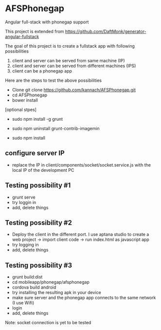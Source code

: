 # AFSPhonegap
Angular full-stack with phonegap support

This project is extended from https://github.com/DaftMonk/generator-angular-fullstack

The goal of this project is to create a fullstack app with following possibilities
1. client and server can be served from same machine (IP)
2. client and server can be served from different machines (IPS)
3. client can be a phonegap app

Here are the steps to test the above possibilities

- Clone git clone https://github.com/kannach/AFSPhonegap.git
- cd AFSPhonegap
- bower install

[optional stpes]
   - sudo npm install -g grunt
   - sudo npm uninstall grunt-contrib-imagemin

- sudo npm install

configure server IP
--------------------
- replace the IP in client/components/socket/socket.service.js with the local IP of the development PC

Testing possibility #1
----------------------
- grunt serve
- try loggin in
- add, delete things

Testing possibility #2
----------------------
- Deploy the client in the different port. I use aptana studio to create a web project -> import client code -> run index.html as javascript app
- try logging in 
- add, delete things

Testing possibility #3
----------------------
- grunt build:dist
- cd mobileapp/phonegap/afsphonegap
- cordova build android
- try installing the resulting apk in your device
- make sure server and the phonegap app connects to the same network (I use Wifi)
- login
- add, delete things

Note: socket connection is yet to be tested
